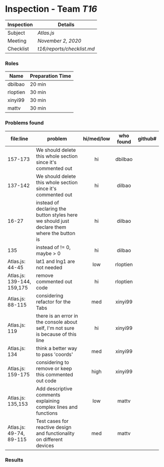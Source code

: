 # Inspection - Team *T16* 
 
| Inspection | Details |
| ----- | ----- |
| Subject | *Atlas.js*|
| Meeting | *November 2, 2020* |
| Checklist | *t16/reports/checklist.md* |

### Roles

| Name | Preparation Time |
| ---- | ---- |
| dbilbao | 20 min |
| rloptien | 30 min |
| xinyi99 | 30 min |
| mattv | 30 min |

### Problems found

| file:line | problem | hi/med/low | who found | github#  |
| --- | --- | :---: | :---: | --- |
| 157-173 | We should delete this whole section since it's commented out | hi | dbilbao | |
| 137-142 | We should delete this whole section since it's commented out | hi | dilbao | |
| 16-27 | instead of declaring the button styles here we should just declare them where the button is | hi | dilbao | |
| 135 | instead of != 0, maybe > 0 | hi | dilbao | |
| Atlas.js: 44-45 | lat1 and lng1 are not needed | low | rloptien | |
| Atlas.js: 139-144, 159,175 | remove commented out code | hi| rloptien | |
| Atlas.js: 88-115 | considering refactor for the Tabs | med| xinyi99 | |
| Atlas.js: 119 | there is an error in the console about self, I'm not sure is because of this line | hi| xinyi99 | |
| Atlas.js: 134 | think a better way to pass 'coords' | med | xinyi99 | |
| Atlas.js: 159-175 | considering to remove or keep this commented out code | high | xinyi99 | |
| Atlas.js: 135,153 | Add descriptive comments explaining complex lines and functions | low | mattv | |
| Atlas.js: 49-74, 89-115 | Test cases for reactive design and functionality on different devices | med | mattv | |


### Results
